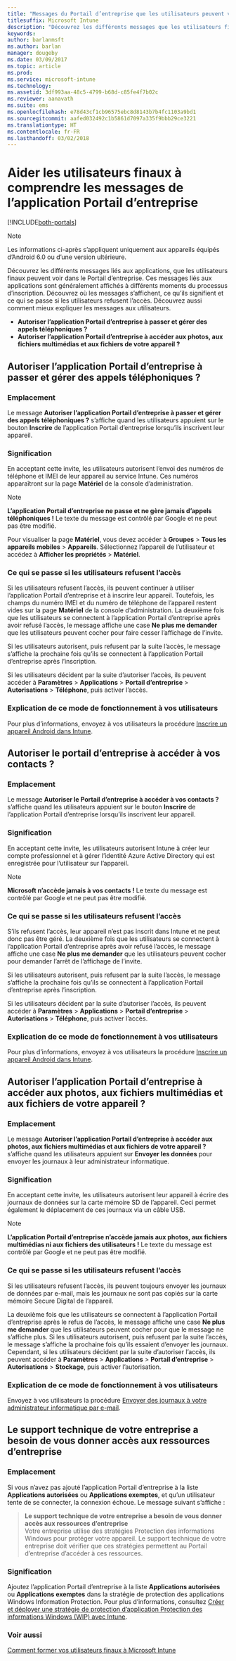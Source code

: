 ```yaml
---
title: "Messages du Portail d’entreprise que les utilisateurs peuvent voir sur les appareils"
titlesuffix: Microsoft Intune
description: "Découvrez les différents messages que les utilisateurs finaux peuvent voir dans le Portail d’entreprise."
keywords: 
author: barlanmsft
ms.author: barlan
manager: dougeby
ms.date: 03/09/2017
ms.topic: article
ms.prod: 
ms.service: microsoft-intune
ms.technology: 
ms.assetid: 3df993aa-48c5-4799-b68d-c85fe4f7b02c
ms.reviewer: aanavath
ms.suite: ems
ms.openlocfilehash: e78d43cf1cb96575ebc8d8143b7b4fc1103a9bd1
ms.sourcegitcommit: aafed032492c1b5861d7097a335f9bbb29ce3221
ms.translationtype: HT
ms.contentlocale: fr-FR
ms.lasthandoff: 03/02/2018
---
```

# <a name="help-end-users-understand-company-portal-app-messages"></a>Aider les utilisateurs finaux à comprendre les messages de l’application Portail d’entreprise

[!INCLUDE[both-portals](./includes/note-for-both-portals.md)]

> [!NOTE]
> Les informations ci-après s’appliquent uniquement aux appareils équipés d’Android 6.0 ou d’une version ultérieure.

Découvrez les différents messages liés aux applications, que les utilisateurs finaux peuvent voir dans le Portail d’entreprise. Ces messages liés aux applications sont généralement affichés à différents moments du processus d’inscription. Découvrez où les messages s’affichent, ce qu’ils signifient et ce qui se passe si les utilisateurs refusent l’accès. Découvrez aussi comment mieux expliquer les messages aux utilisateurs.

- __Autoriser l’application Portail d’entreprise à passer et gérer des appels téléphoniques ?__
- __Autoriser l’application Portail d’entreprise à accéder aux photos, aux fichiers multimédias et aux fichiers de votre appareil ?__

## <a name="allow-company-portal-to-make-and-manage-phone-calls"></a>Autoriser l’application Portail d’entreprise à passer et gérer des appels téléphoniques ?

### <a name="where-it-appears"></a>Emplacement
Le message **Autoriser l’application Portail d’entreprise à passer et gérer des appels téléphoniques ?** s’affiche quand les utilisateurs appuient sur le bouton **Inscrire** de l’application Portail d’entreprise lorsqu’ils inscrivent leur appareil.

### <a name="what-it-means"></a>Signification
En acceptant cette invite, les utilisateurs autorisent l’envoi des numéros de téléphone et IMEI de leur appareil au service Intune. Ces numéros apparaîtront sur la page __Matériel__ de la console d’administration.

> [!NOTE]
> **L’application Portail d’entreprise ne passe et ne gère jamais d’appels téléphoniques !** Le texte du message est contrôlé par Google et ne peut pas être modifié.

Pour visualiser la page **Matériel**, vous devez accéder à **Groupes** > **Tous les appareils mobiles** > **Appareils**. Sélectionnez l’appareil de l’utilisateur et accédez à **Afficher les propriétés** > **Matériel**.

### <a name="what-happens-if-users-deny-access"></a>Ce qui se passe si les utilisateurs refusent l’accès
Si les utilisateurs refusent l’accès, ils peuvent continuer à utiliser l’application Portail d’entreprise et à inscrire leur appareil. Toutefois, les champs du numéro IMEI et du numéro de téléphone de l’appareil restent vides sur la page __Matériel__ de la console d’administration. La deuxième fois que les utilisateurs se connectent à l’application Portail d’entreprise après avoir refusé l’accès, le message affiche une case **Ne plus me demander** que les utilisateurs peuvent cocher pour faire cesser l’affichage de l’invite.

Si les utilisateurs autorisent, puis refusent par la suite l’accès, le message s’affiche la prochaine fois qu’ils se connectent à l’application Portail d’entreprise après l’inscription.

Si les utilisateurs décident par la suite d’autoriser l’accès, ils peuvent accéder à **Paramètres** > **Applications** > **Portail d’entreprise** > **Autorisations** > **Téléphone**, puis activer l’accès.

### <a name="how-to-explain-this-to-your-users"></a>Explication de ce mode de fonctionnement à vos utilisateurs
Pour plus d’informations, envoyez à vos utilisateurs la procédure [Inscrire un appareil Android dans Intune](/intune-user-help/enroll-your-device-in-intune-android).

## <a name="allow-company-portal-to-access-your-contacts"></a>Autoriser le portail d’entreprise à accéder à vos contacts ?

### <a name="where-it-appears"></a>Emplacement
Le message **Autoriser le Portail d’entreprise à accéder à vos contacts ?** s’affiche quand les utilisateurs appuient sur le bouton **Inscrire** de l’application Portail d’entreprise lorsqu’ils inscrivent leur appareil.

### <a name="what-it-means"></a>Signification
En acceptant cette invite, les utilisateurs autorisent Intune à créer leur compte professionnel et à gérer l’identité Azure Active Directory qui est enregistrée pour l’utilisateur sur l’appareil.

> [!NOTE]
> **Microsoft n’accède jamais à vos contacts !** Le texte du message est contrôlé par Google et ne peut pas être modifié.

### <a name="what-happens-if-users-deny-access"></a>Ce qui se passe si les utilisateurs refusent l’accès
S’ils refusent l’accès, leur appareil n’est pas inscrit dans Intune et ne peut donc pas être géré. La deuxième fois que les utilisateurs se connectent à l’application Portail d’entreprise après avoir refusé l’accès, le message affiche une case **Ne plus me demander** que les utilisateurs peuvent cocher pour demander l’arrêt de l’affichage de l’invite.

Si les utilisateurs autorisent, puis refusent par la suite l’accès, le message s’affiche la prochaine fois qu’ils se connectent à l’application Portail d’entreprise après l’inscription.

Si les utilisateurs décident par la suite d’autoriser l’accès, ils peuvent accéder à **Paramètres** > **Applications** > **Portail d’entreprise** > **Autorisations** > **Téléphone**, puis activer l’accès.

### <a name="how-to-explain-this-to-your-users"></a>Explication de ce mode de fonctionnement à vos utilisateurs
Pour plus d’informations, envoyez à vos utilisateurs la procédure [Inscrire un appareil Android dans Intune](/intune-user-help/enroll-your-device-in-intune-android).

## <a name="allow-company-portal-to-access-photos-media-and-files-on-your-device"></a>Autoriser l’application Portail d’entreprise à accéder aux photos, aux fichiers multimédias et aux fichiers de votre appareil ?

### <a name="where-it-appears"></a>Emplacement
Le message **Autoriser l’application Portail d’entreprise à accéder aux photos, aux fichiers multimédias et aux fichiers de votre appareil ?** s’affiche quand les utilisateurs appuient sur **Envoyer les données** pour envoyer les journaux à leur administrateur informatique.

### <a name="what-it-means"></a>Signification
En acceptant cette invite, les utilisateurs autorisent leur appareil à écrire des journaux de données sur la carte mémoire SD de l’appareil. Ceci permet également le déplacement de ces journaux via un câble USB.   

> [!NOTE]
> **L’application Portail d’entreprise n’accède jamais aux photos, aux fichiers multimédias ni aux fichiers des utilisateurs !** Le texte du message est contrôlé par Google et ne peut pas être modifié.

### <a name="what-happens-if-users-deny-access"></a>Ce qui se passe si les utilisateurs refusent l’accès
Si les utilisateurs refusent l’accès, ils peuvent toujours envoyer les journaux de données par e-mail, mais les journaux ne sont pas copiés sur la carte mémoire Secure Digital de l’appareil.

La deuxième fois que les utilisateurs se connectent à l’application Portail d’entreprise après le refus de l’accès, le message affiche une case **Ne plus me demander** que les utilisateurs peuvent cocher pour que le message ne s’affiche plus. Si les utilisateurs autorisent, puis refusent par la suite l’accès, le message s’affiche la prochaine fois qu’ils essaient d’envoyer les journaux. Cependant, si les utilisateurs décident par la suite d’autoriser l’accès, ils peuvent accéder à **Paramètres** > **Applications** > **Portail d’entreprise** > **Autorisations** > **Stockage**, puis activer l’autorisation.


### <a name="how-to-explain-this-to-your-users"></a>Explication de ce mode de fonctionnement à vos utilisateurs
Envoyez à vos utilisateurs la procédure [Envoyer des journaux à votre administrateur informatique par e-mail](/intune-user-help/send-logs-to-your-it-admin-by-email-android). 

## <a name="your-company-support-needs-to-give-you-access-to-company-resources"></a>Le support technique de votre entreprise a besoin de vous donner accès aux ressources d’entreprise

### <a name="where-it-appears"></a>Emplacement
Si vous n’avez pas ajouté l’application Portail d’entreprise à la liste **Applications autorisées** ou **Applications exemptes**, et qu’un utilisateur tente de se connecter, la connexion échoue. Le message suivant s’affiche :

> **Le support technique de votre entreprise a besoin de vous donner accès aux ressources d’entreprise**  
> Votre entreprise utilise des stratégies Protection des informations Windows pour protéger votre appareil. Le support technique de votre entreprise doit vérifier que ces stratégies permettent au Portail d’entreprise d’accéder à ces ressources.

### <a name="what-it-means"></a>Signification

Ajoutez l’application Portail d’entreprise à la liste **Applications autorisées** ou **Applications exemptes** dans la stratégie de protection des applications Windows Information Protection. Pour plus d’informations, consultez [Créer et déployer une stratégie de protection d’application Protection des informations Windows (WIP) avec Intune](/intune-classic/deploy-use/create-windows-information-protection-policy-with-intune).

### <a name="see-also"></a>Voir aussi
[Comment former vos utilisateurs finaux à Microsoft Intune](end-user-educate.md)
